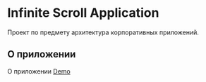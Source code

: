 # Infinite Scroll Application

Проект по предмету архитектура корпоративных приложений.

## О приложении

О приложении
[Demo](demo%2demo.mp4)